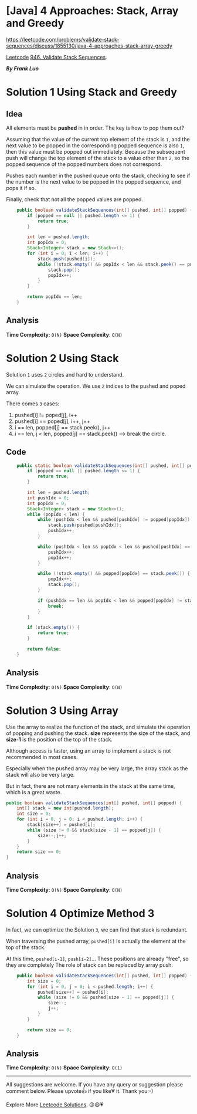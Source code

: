 # [Java] 4 Approaches: Stack, Array and Greedy

https://leetcode.com/problems/validate-stack-sequences/discuss/1855130/java-4-approaches-stack-array-greedy

[Leetcode](https://leetcode.com/) [946. Validate Stack Sequences](https://leetcode.com/problems/validate-stack-sequences).

***By Frank Luo***

# Solution 1 Using Stack and Greedy

## Idea

All elements must be **pushed** in in order. The key is how to pop them out?

Assuming that the value of the current top element of the stack is `1`, and the next value to be popped in the corresponding popped sequence is also `1`, then this value must be popped out immediately. Because the subsequent push will change the top element of the stack to a value other than `2`, so the popped sequence of the popped numbers does not correspond.

Pushes each number in the pushed queue onto the stack, checking to see if the number is the next value to be popped in the popped sequence, and pops it if so.

Finally, check that not all the popped values are popped.

```java
    public boolean validateStackSequences(int[] pushed, int[] popped) {
        if (popped == null || pushed.length <= 1) {
            return true;
        }

        int len = pushed.length;
        int popIdx = 0;
        Stack<Integer> stack = new Stack<>();
        for (int i = 0; i < len; i++) {
            stack.push(pushed[i]);
            while (!stack.empty() && popIdx < len && stack.peek() == popped[popIdx]) {
                stack.pop();
                popIdx++;
            }
        }

        return popIdx == len;
    }
```

## Analysis

**Time Complexity**: `O(N)`
**Space Complexity**: `O(N)`

# Solution 2 Using Stack

Solution `1` uses `2` circles and hard to understand.

We can simulate the operation. We use `2` indices to the pushed and poped array.

There comes `3` cases:

1. pushed[i] != poped[j], i++
2. pushed[i] == poped[j], i++, j++
3. i == len, popped[j] == stack.peek(), j++
4. i == len, j < len, popped[j] == stack.peek() --> break the circle.

## Code

```java
    public static boolean validateStackSequences(int[] pushed, int[] popped) {
        if (popped == null || pushed.length <= 1) {
            return true;
        }

        int len = pushed.length;
        int pushIdx = 0;
        int popIdx = 0;
        Stack<Integer> stack = new Stack<>();
        while (popIdx < len) {
            while (pushIdx < len && pushed[pushIdx] != popped[popIdx]) {
                stack.push(pushed[pushIdx]);
                pushIdx++;
            }

            while (pushIdx < len && popIdx < len && pushed[pushIdx] == popped[popIdx]) {
                pushIdx++;
                popIdx++;
            }

            while (!stack.empty() && popped[popIdx] == stack.peek()) {
                popIdx++;
                stack.pop();
            }

            if (pushIdx == len && popIdx < len && popped[popIdx] != stack.peek()) {
                break;
            }
        }

        if (stack.empty()) {
            return true;
        }

        return false;
    }
```

## Analysis

**Time Complexity**: `O(N)`
**Space Complexity**: `O(N)`

# Solution 3 Using Array

Use the array to realize the function of the stack, and simulate the operation of popping and pushing the stack. **size** represents the size of the stack, and **size-1** is the position of the top of the stack.

Although access is faster, using an array to implement a stack is not recommended in most cases. 

Especially when the pushed array may be very large, the array stack as the stack will also be very large. 

But in fact, there are not many elements in the stack at the same time, which is a great waste.

```java
public boolean validateStackSequences(int[] pushed, int[] popped) {
    int[] stack = new int[pushed.length];
    int size = 0;
    for (int i = 0, j = 0; i < pushed.length; i++) {
        stack[size++] = pushed[i];
        while (size != 0 && stack[size - 1] == popped[j]) {
            size--;j++;
        }
    }
    return size == 0;
}
```

## Analysis

**Time Complexity**: `O(N)`
**Space Complexity**: `O(N)`

# Solution 4 Optimize Method 3

In fact, we can optimize the Solution `3`, we can find that stack is redundant. 

When traversing the pushed array, `pushed[i]` is actually the element at the top of the stack. 

At this time, `pushed[i-1]`, `push[i-2]`... These positions are already "free", so they are completely The role of stack can be replaced by array push.

```java
    public boolean validateStackSequences(int[] pushed, int[] popped) {
        int size = 0;
        for (int i = 0, j = 0; i < pushed.length; i++) {
            pushed[size++] = pushed[i];
            while (size != 0 && pushed[size - 1] == popped[j]) {
                size--;
                j++;
            }
        }

        return size == 0;
    }
```

## Analysis

**Time Complexity**: `O(N)`
**Space Complexity**: `O(1)`

------------

All suggestions are welcome. 
If you have any query or suggestion please comment below.
Please upvote👍 if you like💗 it. Thank you:-)

Explore More [Leetcode Solutions](https://leetcode.com/discuss/general-discussion/1868912/My-Leetcode-Solutions-All-In-One). 😉😃💗



